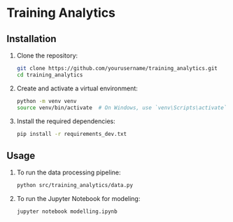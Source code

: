# Training Analytics

## Installation

1. Clone the repository:
    ```sh
    git clone https://github.com/yourusername/training_analytics.git
    cd training_analytics
    ```

2. Create and activate a virtual environment:
    ```sh
    python -m venv venv
    source venv/bin/activate  # On Windows, use `venv\Scripts\activate`
    ```

3. Install the required dependencies:
    ```sh
    pip install -r requirements_dev.txt
    ```

## Usage

1. To run the data processing pipeline:
    ```sh
    python src/training_analytics/data.py
    ```

2. To run the Jupyter Notebook for modeling:
    ```sh
    jupyter notebook modelling.ipynb
    ```